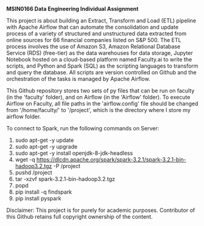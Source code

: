 **MSIN0166 Data Engineering Individual Assignment**

This project is about building an Extract, Transform and Load (ETL) pipeline with Apache Airflow that can automate the consolidation and update process of a variety of structured and unstructured data extracted from online sources for 66 financial companies listed on S&P 500. The ETL process involves the use of Amazon S3, Amazon Relational Database Service (RDS) (free-tier) as the data warehouses for data storage, Jupyter Notebook hosted on a cloud-based platform named Faculty.ai to write the scripts, and Python and Spark (SQL) as the scripting languages to transform and query the database. All scripts are version controlled on Github and the orchestration of the tasks is managed by Apache Airflow.  

This Github repository stores two sets  of py files that can be run on faculty (in the 'faculty' folder), and on Airflow (in the 'Airflow' folder). To execute Airflow on Faculty, all file paths in the 'airflow.config' file should be changed from '/home/faculty/' to '/project', which is the directory where I store my airflow folder.

To connect to Spark, run the following commands on Server: 
1. sudo apt-get -y update
2. sudo apt-get -y upgrade
3. sudo apt-get -y install openjdk-8-jdk-headless
4. wget -q https://dlcdn.apache.org/spark/spark-3.2.1/spark-3.2.1-bin-hadoop3.2.tgz -P /project
5. pushd /project
6. tar -xzvf spark-3.2.1-bin-hadoop3.2.tgz
7. popd
8. pip install -q findspark
9. pip install pyspark

Disclaimer: This project is for purely for academic purposes. Contributor of this Github retains full copyright ownership of the content.
